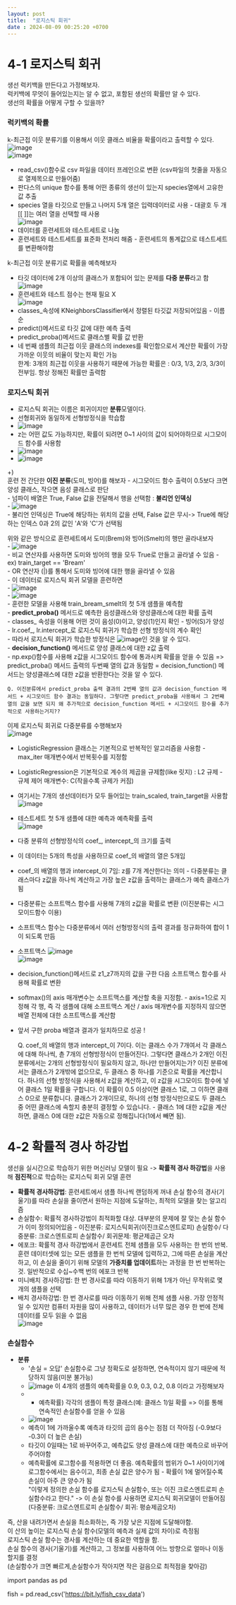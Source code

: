 ```yaml
---
layout: post
title:  "로지스틱 회귀"
date : 2024-08-09 00:25:20 +0700
---
```

# 4-1 로지스틱 회귀     
생선 럭키백을 만든다고 가정해보자.      
럭키백에 무엇이 들어있는지는 알 수 없고, 포함된 생선의 확률만 알 수 있다.      
생선의 확률을 어떻게 구할 수 있을까?     

### 럭키백의 확률
k-최근접 이웃 분류기를 이용해서 이웃 클래스 비율을 확률이라고 출력할 수 있다.     
![image](https://github.com/user-attachments/assets/7e64b8df-df30-443c-bb94-530bd6ddc9d1)     
![image](https://github.com/user-attachments/assets/3d6e6d49-e902-4d5d-8450-9f73dca0d5ee)     
- read_csv()함수로 csv 파일을 데이터 프레인으로 변환 (csv파일의 첫줄을 자동으로 열제목으로 만들어줌)     
- 판다스의 unique 함수를 통해 어떤 종류의 생선이 있는지 species열에서 고유한 값 추출     
- species 열을 타깃으로 만들고 나머지 5개 열은 입력데이터로 사용 - 대괄호 두 개 [[ ]]는 여러 열을 선택할 때 사용     
![image](https://github.com/user-attachments/assets/d4f63097-2748-416c-8503-20e49d6dfa48)     
- 데이터를 훈련세트와 테스트세트로 나눔     
- 훈련세트와 테스트세트를 표준화 전처리 해줌 - 훈련세트의 통계값으로 테스트세트를 변환해야함     

k-최근접 이웃 분류기로 확률을 예측해보자     
- 타깃 데이터에 2개 이상의 클래스가 포함되어 있는 문제를 **다중 분류**라고 함     
![image](https://github.com/user-attachments/assets/f342cdab-a261-4dbf-82f7-7543dbdd6326)     
- 훈련세트와 테스트 점수는 현재 필요 X     
![image](https://github.com/user-attachments/assets/fb69694e-4b38-45ca-a0ca-03f13b79051f)     
- classes_속성에 KNeighborsClassifier에서 정렬된 타깃값 저장되어있음 - 이름순     
- predict()메서드로 타깃 값에 대한 예측 출력     
- predict_proba()메서드로 클래스별 확률 값 반환     
- 네 번째 샘플의 최근접 이웃 클래스의 indexes를 확인함으로서 계산한 확률이 가장 가까운 이웃의 비율이 맞는지 확인 가능     
한계: 3개의 최근접 이웃을 사용하기 때문에 가능한 확률은 : 0/3, 1/3, 2/3, 3/3이 전부임. 항상 정해진 확률만 출력함     

### 로지스틱 회귀     
- 로지스틱 회귀는 이름은 회귀이지만 **분류**모델이다.     
- 선형회귀와 동일하게 선형방정식을 학습함    
- ![image](https://github.com/user-attachments/assets/617f93d7-0f24-436e-8033-391fcd542640)     
- z는 어떤 값도 가능하지만, 확률이 되려면 0~1 사이의 값이 되어야하므로 시그모이드 함수를 사용함     
-  ![image](https://github.com/user-attachments/assets/75f74c74-a6d0-496d-846f-6d7fc26ff47c)     
-  ![image](https://github.com/user-attachments/assets/62b8f5aa-0e66-4504-ac09-b664d00859e4)

+)     
훈련 전 간단한 **이진 분류**(도미, 빙어)를 해보자 - 시그모이드 함수 출력이 0.5보다 크면 양성 클래스, 작으면 음성 클래스로 판단     
    - 넘파이 배열은 True, False 값을 전달해서 행을 선택함 : **불리언 인덱싱**     
    - ![image](https://github.com/user-attachments/assets/206c589a-143d-46d4-ae3f-aeecee588081)     
    - 불리언 인덱싱은 True에 해당하는 위치의 값을 선택, False 값은 무시-> True에 해당하는 인덱스 0과 2의 값인 'A'와 'C'가 선택됨     

위와 같은 방식으로 훈련세트에서 도미(Brem)와 빙어(Smelt)의 행만 골라내보자     
    - ![image](https://github.com/user-attachments/assets/ecb55756-3497-425f-b6d1-d1bb268a7f7b)     
    - 비교 연산자를 사용하면 도미와 빙어의 행을 모두 True로 만들고 골라낼 수 있음 - ex) train_target == 'Bream'     
    - OR 연산자 (|)를 통해서 도미와 빙어에 대한 행을 골라낼 수 있음     
    - 이 데이터로 로지스틱 회귀 모델을 훈련하면     
    - ![image](https://github.com/user-attachments/assets/30068c95-1cce-46fb-bd7f-8c4810bbfdb5)     
    - ![image](https://github.com/user-attachments/assets/d6d4e5c2-f7f3-496d-9979-33143444454c)     
    - 훈련한 모델을 사용해 train_bream_smelt의 첫 5개 샘플을 예측함     
    - **predict_proba()** 메서드로 예측한 음성클래스와 양성클래스에 대한 확률 출력     
    - classes_ 속성을 이용해 어떤 것이 음성(0)이고, 양성(1)인지 확인 - 빙어(S)가 양성     
    - lr.coef_, lr.intercept_로 로지스틱 회귀가 학습한 선형 방정식의 계수 확인     
    - 따라서 로지스틱 회귀가 학습한 방정식은 ![image](https://github.com/user-attachments/assets/3a1269b2-9d74-419c-95c1-f6621ccd36d6)인 것을 알 수 있다.     
    - **decision_function()** 메서드로 양성 클래스에 대한 z값 출력     
    - np.exp()함수를 사용해 z값을 시그모이드 함수에 통과시켜 확률을 얻을 수 있음 => predict_proba() 메서드 출력의 두번째 열의 값과 동일함  = decision_function() 메서드는 양성클래스에 대한 z값을 반환한다는 것을 알 수 있다.      
    
    Q. 이진분류에서 predict_proba 출력 결과의 2번째 열의 값과 decision_function 메서드 + 시그모이드 함수 결과는 동일하다. 그렇다면 predict_proba을 사용해서 그 2번째 열의 값을 보면 되지 왜 추가적으로 decision_function 메서드 + 시그모이드 함수를 추가적으로 사용하는거지??


이제 로지스틱 회귀로 다중분류를 수행해보자     
![image](https://github.com/user-attachments/assets/2ca1b690-a1b3-40fa-bfb6-61677c7def98)     
- LogisticRegression 클래스는 기본적으로 반복적인 알고리즘을 사용함 - max_iter 매개변수에서 반복횟수를 지정함     
- LogisticRegression은 기본적으로 계수의 제곱을 규제함(like 릿지) : L2 규제 - 규제 제어 매개변수: C(작을수록 규제가 커짐)     
- 여기서는 7개의 생선데이터가 모두 들어있는 train_scaled, train_target을 사용함     
![image](https://github.com/user-attachments/assets/123e991a-87ed-463d-ba25-8f0f5e312909)     
- 테스트세트 첫 5개 샘플에 대한 예측과 예측확률 출력     
![image](https://github.com/user-attachments/assets/981b9644-d768-4ba8-b89b-363fe766f94a)     
- 다중 분류의 선형방정식의 coef_, intercept_의 크기를 출력     
- 이 데이터는 5개의 특성을 사용하므로 coef_의 배열의 열은 5개임     
- coef_의 배열의 행과 intercept_이 7임: z를 7개 계산한다는 의미 - 다중분류는 클래스마다 z값을 하나씩 계산하고 가장 높은 z값을 출력하는 클래스가 예측 클래스가 됨     
- 다중분류는 소프트맥스 함수를 사용해 7개의 z값을 확률로 변환 (이진분류는 시그모이드함수 이용)     
- 소프트맥스 함수는 다중분류에서 여러 선형방정식의 출력 결과를 정규화하여 합이 1이 되도록 만듬     
- 소프트맥스 ![image](https://github.com/user-attachments/assets/917393b0-2b75-4564-8056-07896d1c687d)     
![image](https://github.com/user-attachments/assets/b3c13370-090e-4b49-85ae-d1ab68b0b78c)          
- decision_function()메서드로 z1_z7까지의 값을 구한 다음 소프트맥스 함수를 사용해 확률로 변환     
- softmax()의 axis 매개변수는 소프트맥스를 계산할 축을 지정함. - axis=1으로 지정해 각 행, 즉 각 샘플에 대해 소프트맥스 계산 / axis 매개변수를 지정하지 않으면 배열 전체에 대한 소프트맥스를 계산함     
- 앞서 구한 proba 배열과 결과가 일치하므로 성공 !     

    Q. coef_의 배열의 행과 intercept_이 7이다. 이는 클래스 수가 7개여서 각 클래스에 대해 하나씩, 촏 7개의 선형방정식이 만들어진다. 그렇다면 클래스가 2개인 이진분류에서는 2개의 선형방정식이 필요하지 않고, 하나만 만들어지는가?
      이진 분류에서는 클래스가 2개밖에 없으므로, 두 클래스 중 하나를 기준으로 확률을 계산합니다.
      하나의 선형 방정식을 사용해서 z값을 계산하고, 이 z값을 시그모이드 함수에 넣어 클래스 1일 확률을 구합니다. 이 확률이 0.5 이상이면 클래스 1로, 그 이하면 클래스 0으로 분류합니다.
      클래스가 2개이므로, 하나의 선형 방정식만으로도 두 클래스 중 어떤 클래스에 속할지 충분히 결정할 수 있습니다. - 클래스 1에 대한 z값을 계산하면, 클래스 0에 대한 z값은 자동으로 정해집니다(1에서 빼면 됨).



# 4-2 확률적 경사 하강법     
생선을 실시간으로 학습하기 위한 머신러닝 모델이 필요 -> **확률적 경사 하강법**을 사용해 **점진적**으로 학습하는 로지스틱 회귀 모델 훈련     
- **확률적 경사하강법**: 훈련세트에서 샘플 하나씩 랜덤하게 꺼내 손실 함수의 경사(기울기)를 따라 손실을 줄이면서 원하는 지점에 도달하는, 최적의 모델을 찾는 알고리즘     
- 손실함수: 확률적 경사하강법이 최적화할 대상. 대부분의 문제에 잘 맞는 손실 함수가 이미 정의되어있음 - 이진분류: 로지스틱회귀(이진크로스엔트로피) 손실함수/ 다중분류: 크로스엔트로피 손실함수/ 회귀문제: 평균제곱근 오차     
- 에포크: 확률적 경사 하강법에서 훈련세트 전체 샘플을 모두 사용하는 한 번의 반복. 훈련 데이터셋에 있는 모든 샘플을 한 번씩 모델에 입력하고, 그에 따른 손실을 계산하고, 이 손실을 줄이기 위해 모델의 **가중치를 업데이트**하는 과정을 한 번 반복하는 것. 일반적으로 수십~수백 번의 에포크 반복     
- 미니배치 경사하강법: 한 번 경사로를 따라 이동하기 위해 1개가 아닌 무작위로 몇 개의 샘플을 선택     
- 배치 경사하강법: 한 번 경사로를 따라 이동하기 위해 전체 샘플 사용. 가장 안정적일 수 있지만 컴퓨터 자원을 많이 사용하고, 데이터가 너무 많은 경우 한 번에 전체 데이터를 모두 읽을 수 없음     
![image](https://github.com/user-attachments/assets/ce3b1170-a9f8-4b55-9658-84a905b6d04c)     

### 손실함수     
- **분류**     
  - '손실 = 오답' 손실함수로 그냥 정확도로 설정하면, 연속적이지 않기 때문에 적당하지 않음(미분 불가능)     
  -  ![image](https://github.com/user-attachments/assets/697576e8-4951-4cf2-ac85-85dabfb200a7) 이 4개의 샘플의 예측확률을 0.9, 0.3, 0.2, 0.8 이라고 가정해보자     
  -  * 예측확률) 각각의 샘플이 특정 클래스(예: 클래스 1)일 확률 => 이를 통해 연속적인 손실함수를 얻을 수 있음     
  - ![image](https://github.com/user-attachments/assets/75391ed7-ed3e-41d3-9152-3b9ad3d123d2)     
  - 예측이 1에 가까울수록 예측과 타깃의 곱의 음수는 점점 더 작아짐 (-0.9보다 -0.3이 더 높은 손실)     
  - 타깃이 0일때는 1로 바꾸어주고, 예측값도 양성 클래스에 대한 예측으로 바꾸어주어야함     
  - 예측확률에 로그함수를 적용하면 더 좋음. 예측확률의 범위가 0~1 사이이기에 로그함수에서는 음수이고, 최종 손실 값은 양수가 됨 - 확률이 1에 멀어질수록 손실이 아주 큰 양수가 됨     
"이렇게 정의한 손실 함수를 로지스틱 손실함수, 또는 이진 크로스엔트로피 손실함수라고 한다." -> 이 손실 함수를 사용하면 로지스틱 회귀모델이 만들어짐 (다중분류: 크로스엔트로피 손실함수/ 회귀: 평슌제곱오차)     

즉, 산을 내려가면서 손실을 최소화하는, 즉 가장 낮은 지점에 도달해야함.      
이 산의 높이는 로지스틱 손실 함수(모델의 예측과 실제 값의 차이)로 측정됨      
로지스틱 손실 함수는 경사를 계산하는 데 중요한 역할을 함.      
손실 함수의 경사(기울기)를 계산하고, 그 정보를 사용하여 어느 방향으로 얼마나 이동할지를 결정     
(손실함수가 크면 빠르게,손실함수가 작아지면 작은 걸음으로 최적점을 찾아감)     
  
import pandas as pd

fish = pd.read_csv('https://bit.ly/fish_csv_data')













